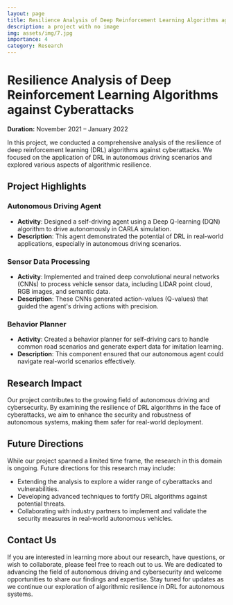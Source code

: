 ```yaml
---
layout: page
title: Resilience Analysis of Deep Reinforcement Learning Algorithms against Cyberattacks
description: a project with no image
img: assets/img/7.jpg
importance: 4
category: Research
---
```


# Resilience Analysis of Deep Reinforcement Learning Algorithms against Cyberattacks

**Duration:** November 2021 – January 2022

In this project, we conducted a comprehensive analysis of the resilience of deep reinforcement learning (DRL) algorithms against cyberattacks. We focused on the application of DRL in autonomous driving scenarios and explored various aspects of algorithmic resilience.

## Project Highlights

### Autonomous Driving Agent

- **Activity**: Designed a self-driving agent using a Deep Q-learning (DQN) algorithm to drive autonomously in CARLA simulation.
- **Description**: This agent demonstrated the potential of DRL in real-world applications, especially in autonomous driving scenarios.

### Sensor Data Processing

- **Activity**: Implemented and trained deep convolutional neural networks (CNNs) to process vehicle sensor data, including LIDAR point cloud, RGB images, and semantic data.
- **Description**: These CNNs generated action-values (Q-values) that guided the agent's driving actions with precision.

### Behavior Planner

- **Activity**: Created a behavior planner for self-driving cars to handle common road scenarios and generate expert data for imitation learning.
- **Description**: This component ensured that our autonomous agent could navigate real-world scenarios effectively.

## Research Impact

Our project contributes to the growing field of autonomous driving and cybersecurity. By examining the resilience of DRL algorithms in the face of cyberattacks, we aim to enhance the security and robustness of autonomous systems, making them safer for real-world deployment.

## Future Directions

While our project spanned a limited time frame, the research in this domain is ongoing. Future directions for this research may include:

- Extending the analysis to explore a wider range of cyberattacks and vulnerabilities.
- Developing advanced techniques to fortify DRL algorithms against potential threats.
- Collaborating with industry partners to implement and validate the security measures in real-world autonomous vehicles.

## Contact Us

If you are interested in learning more about our research, have questions, or wish to collaborate, please feel free to reach out to us. We are dedicated to advancing the field of autonomous driving and cybersecurity and welcome opportunities to share our findings and expertise. Stay tuned for updates as we continue our exploration of algorithmic resilience in DRL for autonomous systems.

